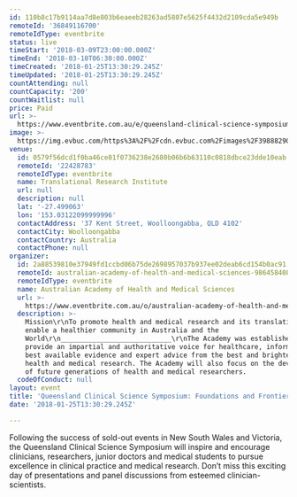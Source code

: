 ```yaml
---
id: 110b8c17b9114aa7d8e803b6eaeeb28263ad5807e5625f4432d2109cda5e949b
remoteId: '36849116700'
remoteIdType: eventbrite
status: live
timeStart: '2018-03-09T23:00:00.000Z'
timeEnd: '2018-03-10T06:30:00.000Z'
timeCreated: '2018-01-25T13:30:29.245Z'
timeUpdated: '2018-01-25T13:30:29.245Z'
countAttending: null
countCapacity: '200'
countWaitlist: null
price: Paid
url: >-
  https://www.eventbrite.com.au/e/queensland-clinical-science-symposium-foundations-and-frontiers-tickets-36849116700?aff=ebapi
image: >-
  https://img.evbuc.com/https%3A%2F%2Fcdn.evbuc.com%2Fimages%2F39888290%2F234684746611%2F1%2Foriginal.jpg?s=732a7007cdaa7b60fca5fc987eb3b4a7
venue:
  id: 0579f56dcd1f0ba46ce01f0736238e2680b06b6b63110c0818dbce23dde10eab
  remoteId: '22428783'
  remoteIdType: eventbrite
  name: Translational Research Institute
  url: null
  description: null
  lat: '-27.499063'
  lon: '153.03122099999996'
  contactAddress: '37 Kent Street, Woolloongabba, QLD 4102'
  contactCity: Woolloongabba
  contactCountry: Australia
  contactPhone: null
organizer:
  id: 2a88539810e37949fd1ccbd06b75de2698957037b937ee02deab6cd154b0ac91
  remoteId: australian-academy-of-health-and-medical-sciences-9864584084
  remoteIdType: eventbrite
  name: Australian Academy of Health and Medical Sciences
  url: >-
    https://www.eventbrite.com.au/o/australian-academy-of-health-and-medical-sciences-9864584084
  description: >-
    Mission\r\nTo promote health and medical research and its translation to
    enable a healthier community in Australia and the
    World\r\n____________________________\r\nThe Academy was established to
    provide an impartial and authoritative voice for healthcare, informed by the
    best available evidence and expert advice from the best and brightest in
    health and medical research. The Academy will also focus on the development
    of future generations of health and medical researchers.
  codeOfConduct: null
layout: event
title: 'Queensland Clinical Science Symposium: Foundations and Frontiers'
date: '2018-01-25T13:30:29.245Z'

---
```

<P><SPAN>Following the success of sold-out events in New South Wales and Victoria, the Queensland Clinical Science Symposium will inspire and encourage clinicians, researchers, junior doctors and medical students to pursue excellence in clinical practice and medical research. Don’t miss this exciting day of presentations and panel discussions from esteemed clinician-scientists. </SPAN></P>
